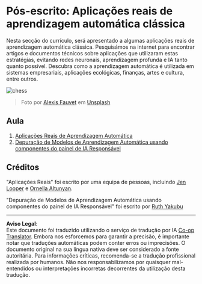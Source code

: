 <!--
CO_OP_TRANSLATOR_METADATA:
{
  "original_hash": "5e069a0ac02a9606a69946c2b3c574a9",
  "translation_date": "2025-09-03T17:22:00+00:00",
  "source_file": "9-Real-World/README.md",
  "language_code": "pt"
}
-->
# Pós-escrito: Aplicações reais de aprendizagem automática clássica

Nesta secção do currículo, será apresentado a algumas aplicações reais de aprendizagem automática clássica. Pesquisámos na internet para encontrar artigos e documentos técnicos sobre aplicações que utilizaram estas estratégias, evitando redes neuronais, aprendizagem profunda e IA tanto quanto possível. Descubra como a aprendizagem automática é utilizada em sistemas empresariais, aplicações ecológicas, finanças, artes e cultura, entre outros.

![chess](../../../translated_images/chess.e704a268781bdad85d1876b6c2295742fa0d856e7dcf3659147052df9d3db205.pt.jpg)

> Foto por <a href="https://unsplash.com/@childeye?utm_source=unsplash&utm_medium=referral&utm_content=creditCopyText">Alexis Fauvet</a> em <a href="https://unsplash.com/s/photos/artificial-intelligence?utm_source=unsplash&utm_medium=referral&utm_content=creditCopyText">Unsplash</a>
  
## Aula

1. [Aplicações Reais de Aprendizagem Automática](1-Applications/README.md)
2. [Depuração de Modelos de Aprendizagem Automática usando componentes do painel de IA Responsável](2-Debugging-ML-Models/README.md)

## Créditos

"Aplicações Reais" foi escrito por uma equipa de pessoas, incluindo [Jen Looper](https://twitter.com/jenlooper) e [Ornella Altunyan](https://twitter.com/ornelladotcom).

"Depuração de Modelos de Aprendizagem Automática usando componentes do painel de IA Responsável" foi escrito por [Ruth Yakubu](https://twitter.com/ruthieyakubu)

---

**Aviso Legal**:  
Este documento foi traduzido utilizando o serviço de tradução por IA [Co-op Translator](https://github.com/Azure/co-op-translator). Embora nos esforcemos para garantir a precisão, é importante notar que traduções automáticas podem conter erros ou imprecisões. O documento original na sua língua nativa deve ser considerado a fonte autoritária. Para informações críticas, recomenda-se a tradução profissional realizada por humanos. Não nos responsabilizamos por quaisquer mal-entendidos ou interpretações incorretas decorrentes da utilização desta tradução.